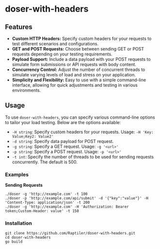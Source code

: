 # doser-with-headers

## Features

- **Custom HTTP Headers:** Specify custom headers for your requests to test different scenarios and configurations.
- **GET and POST Requests:** Choose between sending GET or POST requests depending on your testing requirements.
- **Payload Support:** Include a data payload with your POST requests to simulate form submissions or API requests with body content.
- **Concurrency Control:** Adjust the number of concurrent threads to simulate varying levels of load and stress on your application.
- **Simplicity and Flexibility:** Easy to use with a simple command-line interface, allowing for quick adjustments and testing in various environments.

## Usage

To use `doser-with-headers`, you can specify various command-line options to tailor your load testing. Below are the options available:

- `-H string`: Specify custom headers for your requests. Usage: `-H 'Key: Value;Key2: Value2'`
- `-d string`: Specify data payload for POST request.
- `-g string`: Specify a GET request. Usage: `-g '<url>'`
- `-p string`: Specify a POST request. Usage: `-p '<url>'`
- `-t int`: Specify the number of threads to be used for sending requests concurrently. The default is 500.

### Examples

**Sending Requests**

```shell
./doser -g 'http://example.com' -t 100
./doser -p 'http://example.com/api/submit' -d '{"key":"value"}' -H 'Content-Type: application/json' -t 200
./doser -g 'http://example.com' -H 'Authorization: Bearer token;Custom-Header: value' -t 150
```
### Installation
```shell
git clone https://github.com/Raptiler/doser-with-headers.git
cd doser-with-headers
go build
```

